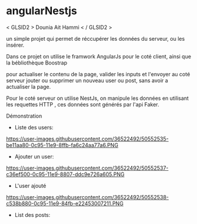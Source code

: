 # angularNestjs

< GLSID2 > Dounia Ait Hammi < / GLSID2 >

un simple projet qui permet de réccupérer les données du serveur, ou les insérer.

Dans ce projet on utilise le framwork AngularJs pour le coté client, ainsi que la bébliothèque Boostrap

pour actualiser le contenu de la page, valider les inputs et l'envoyer au coté serveur jouter ou supprimer un nouveau user ou post, sans avoir a actualiser la page.

Pour le coté serveur on utilise NestJs, on manipule les données en utilisant les requettes HTTP , ces données sont générés par l'api Faker.


Démonstration
- Liste des users: 

https://user-images.githubusercontent.com/36522492/50552535-be11aa80-0c95-11e9-8ffb-fa6c24aa77a6.PNG

 - Ajouter un user:
 
https://user-images.githubusercontent.com/36522492/50552537-c36ef500-0c95-11e9-8807-ddc9e726a605.PNG

- L'user ajouté

https://user-images.githubusercontent.com/36522492/50552538-c538b880-0c95-11e9-84fb-e22453007211.PNG

- List des posts:
